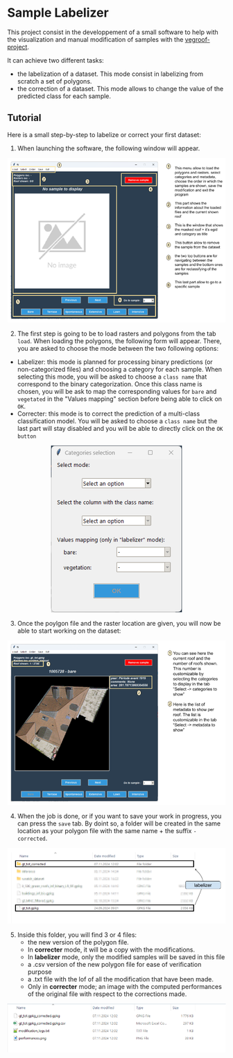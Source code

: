 # Sample Labelizer
This project consist in the developpement of a small software to help with the visualization and manual modification of samples with the [vegroof-project](https://github.com/swiss-territorial-data-lab/proj_vegroofs_DL).

It can achieve two different tasks:
- the labelization of a dataset. This mode consist in labelizing from scratch a set of polygons.
- the correction of a dataset. This mode allows to change the value of the predicted class for each sample.

## Tutorial
Here is a small step-by-step to labelize or correct your first dataset:

1) When launching the software, the following window will appear.

<center>
    <img src="src/images_tuto/labelizer_tuto_panel_0.png" alt="Description of image">
</center>

2) The first step is going to be to load rasters and polygons from the tab `load`. When loading the polygons, the following form will appear. There, you are asked to choose the mode between the two following options:
  - Labelizer: this mode is planned for processing binary predictions (or non-categorized files) and choosing a category for each sample. When selecting this mode, you will be asked to choose a `class name` that correspond to the binary categorization. Once this class name is chosen, you will be ask to map the corresponding values for `bare` and `vegetated` in the "Values mapping" section before being able to click on `OK`.
  - Correcter: this mode is to correct the prediction of a multi-class classification model. You will be asked to choose a `class name` but the last part will stay disabled and you will be able to directly click on the `OK button`

<center>
    <img src="src/images_tuto/img_1.png" alt="Description of image">
</center>

3) Once the poylgon file and the raster location are given, you will now be able to start working on the dataset:

<center>
    <img src="src/images_tuto/labelizer_tuto_panel_1.png" alt="Description of image">
</center>

4) When the job is done, or if you want to save your work in progress, you can press the `save` tab. By doint so, a folder will be created in the same location as your polygon file with the same name + the suffix `-corrected`.

<center>
    <img src="src/images_tuto/labelizer_tuto_panel_2.png" alt="Description of image">
</center>

5) Inside this folder, you will find 3 or 4 files:
   -  the new version of the polygon file. 
     - In **correcter** mode, it will be a copy with the modifications.
     - In **labelizer** mode, only the modified samples will be saved in this file
   - a .csv version of the new polygon file for ease of verification purpose
   - a .txt file with the lof of all  the modification that have been made.
   - Only in **correcter** mode; an image with the computed performances of the original file with respect to the corrections made.
<center>
    <img src="src/images_tuto/img_4.png" alt="Description of image">
</center>



